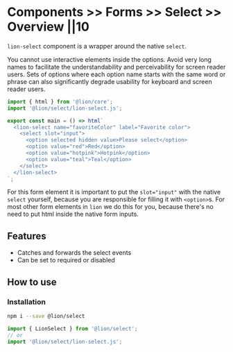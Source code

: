 # Components >> Forms >> Select >> Overview ||10

`lion-select` component is a wrapper around the native `select`.

You cannot use interactive elements inside the options. Avoid very long names to
facilitate the understandability and perceivability for screen reader users. Sets of options
where each option name starts with the same word or phrase can also significantly degrade
usability for keyboard and screen reader users.

```js script
import { html } from '@lion/core';
import '@lion/select/lion-select.js';
```

```js preview-story
export const main = () => html`
  <lion-select name="favoriteColor" label="Favorite color">
    <select slot="input">
      <option selected hidden value>Please select</option>
      <option value="red">Red</option>
      <option value="hotpink">Hotpink</option>
      <option value="teal">Teal</option>
    </select>
  </lion-select>
`;
```

For this form element it is important to put the `slot="input"` with the native `select` yourself, because you are responsible for filling it with `<option>`s.
For most other form elements in `lion` we do this for you, because there's no need to put html inside the native form inputs.

## Features

- Catches and forwards the select events
- Can be set to required or disabled

## How to use

### Installation

```bash
npm i --save @lion/select
```

```js
import { LionSelect } from '@lion/select';
// or
import '@lion/select/lion-select.js';
```
